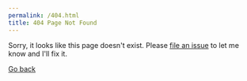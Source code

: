 ```yaml
---
permalink: /404.html
title: 404 Page Not Found
---
```


Sorry, it looks like this page doesn't exist. Please [file an issue](https://streats.github.io/issues) to let me know and I'll fix it. 

<a href="javascript:history.back()">Go back</a>
